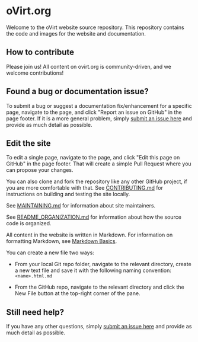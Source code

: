 # oVirt.org

Welcome to the oVirt website source repository. This repository contains the code and images for the website and documentation.

## How to contribute
Please join us! All content on ovirt.org is community-driven, and we welcome contributions!

## Found a bug or documentation issue?
To submit a bug or suggest a documentation fix/enhancement for a specific page, navigate to the page, and click "Report an issue on GitHub" in the page footer. If it is a more general problem, simply [submit an issue here](https://github.com/oVirt/ovirt-site/issues/new) and provide as much detail as possible.

## Edit the site
To edit a single page, navigate to the page, and click "Edit this page on GitHub" in the page footer. That will create a simple Pull Request where you can propose your changes.

You can also clone and fork the repository like any other GitHub project, if you are more comfortable with that. See [CONTRIBUTING.md](CONTRIBUTING.md) for instructions on building and testing the site locally.

See [MAINTAINING.md](MAINTAINING.md) for information about site maintainers.

See [README_ORGANIZATION.md](README_ORGANIZATION.md) for information about how the source code is organized.

All content in the website is written in Markdown. For information on formatting Markdown, see [Markdown Basics](https://help.github.com/articles/getting-started-with-writing-and-formatting-on-github/).

You can create a new file two ways:

- From your local Git repo folder, navigate to the relevant directory, create a new text file and save it with the following naming convention: `<name>.html.md`

- From the GitHub repo, navigate to the relevant directory and click the New File button at the top-right corner of the pane.

## Still need help?
If you have any other questions, simply [submit an issue here](https://github.com/oVirt/ovirt-site/issues/new) and provide as much detail as possible.
